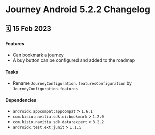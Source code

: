 # Journey Android 5.2.2 Changelog

<h2>🗓 15 Feb 2023</h2>

#### Features
- Can bookmark a journey
- A buy button can be configured and added to the roadmap

#### Tasks
- Rename `JourneyConfiguration.featuresConfiguration` by `JourneyConfiguration.features`

#### Dependencies
- `androidx.appcompat:appcompat` > `1.6.1`
- `com.kisio.navitia.sdk.ui:bookmark` > `1.2.0`
- `com.kisio.navitia.sdk.data:expert` > `3.2.2`
- `androidx.test.ext:junit` > `1.1.5`
